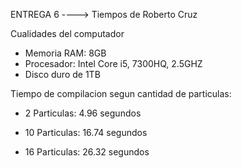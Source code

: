 ENTREGA 6 ----> Tiempos de Roberto Cruz

Cualidades del computador

- Memoria RAM: 8GB
- Procesador: Intel Core i5, 7300HQ, 2.5GHZ
- Disco duro de 1TB


Tiempo de compilacion segun cantidad de particulas:


* 2 Particulas: 4.96 segundos

* 10 Particulas: 16.74 segundos

* 16 Particulas: 26.32 segundos

